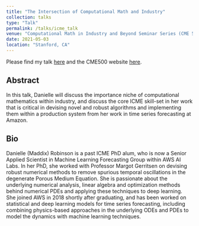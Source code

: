 ```yaml
---
title: "The Intersection of Computational Math and Industry"
collection: talks
type: "Talk"
permalink: /talks/icme_talk
venue: "Computational Math in Industry and Beyond Seminar Series (CME 500)"
date: 2021-05-03
location: "Stanford, CA"
---
```


Please find my talk [here](https://www.youtube.com/watch?v=gAdOLmu0BM4&feature=youtu.be&themeRefresh=1) and the CME500 website [here](https://icme.stanford.edu/events/seminar/computational-math-industry-and-beyond-seminar-series-cme-500-spring).

## Abstract
In this talk, Danielle will discuss the importance niche of computational mathematics within industry, and discuss the core ICME skill-set in her work that is critical in devising novel and robust algorithms and implementing them within a production system from her work in time series forecasting at Amazon.

## Bio
Danielle (Maddix) Robinson is a past ICME PhD alum, who is now a Senior Applied Scientist in Machine Learning Forecasting Group within AWS AI Labs.  In her PhD, she worked with Professor Margot Gerritsen on devising robust numerical methods to remove spurious temporal oscillations in the degenerate Porous Medium Equation.  She is passionate about the underlying numerical analysis, linear algebra and optimization methods behind numerical PDEs and applying these techniques to deep learning.  She joined AWS in 2018 shortly after graduating, and has been worked on statistical and deep learning models for time series forecasting, including combining physics-based approaches in the underlying ODEs and PDEs to model the dynamics with machine learning techniques.
